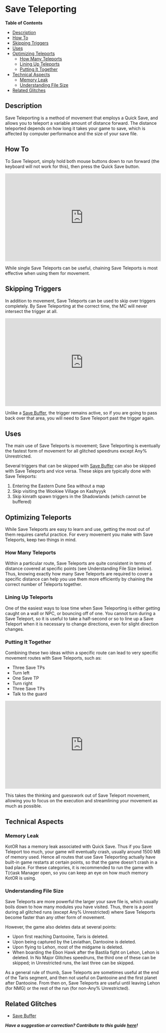 <style>
.video-container {
  position: relative;
  padding-bottom: 56.25%; /* 16:9 */
  height: 0;
}
.video-container iframe {
  position: absolute;
  top: 0;
  left: 0;
  width: 100%;
  height: 100%;
}
</style>

# Save Teleporting

**Table of Contents**
- [Description](#description)
- [How To](#how-to)
- [Skipping Triggers](#skipping-triggers)
- [Uses](#uses)
- [Optimizing Teleports](#optimizing-teleports)
  - [How Many Teleports](#how-many-teleports)
  - [Lining Up Teleports](#lining-up-teleports)
  - [Putting It Together](#putting-it-together)
- [Technical Aspects](#technical-aspects)
  - [Memory Leak](#memory-leak)
  - [Understanding File Size](#understanding-file-size) 
- [Related Glitches](#related-glitches)

## Description

Save Teleporting is a method of movement that employs a Quick Save, and allows you to teleport a variable amount of distance forward.  The distance teleported depends on how long it takes your game to save, which is affected by computer performance and the size of your save file.

## How To

To Save Teleport, simply hold both mouse buttons down to run forward (the keyboard will not work for this), then press the Quick Save button.

<div class="video-container">
    <iframe title="YouTube video player" src="https://www.youtube.com/embed/PgYR0FK10YI" frameborder="0"></iframe>
</div>

While single Save Teleports can be useful, chaining Save Teleports is most effective when using them for movement.

## Skipping Triggers

In addition to movement, Save Teleports can be used to skip over triggers completely.  By Save Teleporting at the correct time, the MC will never intersect the trigger at all.  

<div class="video-container">
    <iframe title="YouTube video player" src="https://www.youtube.com/embed/VzvMcFP9AS8" frameborder="0"></iframe>
</div>

Unlike a [Save Buffer](<Save Buffering>), the trigger remains active, so if you are going to pass back over that area, you will need to Save Teleport past the trigger again.  

## Uses

The main use of Save Teleports is movement; Save Teleporting is eventually the fastest form of movement for all glitched speedruns except Any% Unrestricted.

Several triggers that can be skipped with [Save Buffer](<Save Buffering>) can also be skipped with Save Teleports and vice versa.  These skips are typically done with Save Teleports:
1. Entering the Eastern Dune Sea without a map
2. Skip visiting the Wookiee Village on Kashyyyk
3. Skip kinrath spawn triggers in the Shadowlands (which cannot be buffered)

## Optimizing Teleports

While Save Teleports are easy to learn and use, getting the most out of them requires careful practice.  For every movement you make with Save Teleports, keep two things in mind.  

### How Many Teleports
Within a particular route, Save Teleports are quite consistent in terms of distance covered at specific points (see Understanding File Size below).  Thus, knowing exactly how many Save Teleports are required to cover a specific distance can help you use them more efficiently by chaining the correct number of Teleports together.

### Lining Up Teleports
One of the easiest ways to lose time when Save Teleporting is either getting caught on a wall or NPC, or bouncing off of one.  You cannot turn during a Save Teleport, so it is useful to take a half-second or so to line up a Save Teleport when it is necessary to change directions, even for slight direction changes.

### Putting It Together
Combining these two ideas within a specific route can lead to very specific movement routes with Save Teleports, such as:
* Three Save TPs
* Turn left
* One Save TP
* Turn right
* Three Save TPs
* Talk to the guard

<div class="video-container">
    <iframe title="YouTube video player" src="https://www.youtube.com/embed/y18o7TyvWDk" frameborder="0"></iframe>
</div>

This takes the thinking and guesswork out of Save Teleport movement, allowing you to focus on the execution and streamlining your movement as much as possible.

## Technical Aspects

### Memory Leak

KotOR has a memory leak associated with Quick Save.  Thus if you Save Teleport too much, your game will eventually crash, usually around 1500 MB of memory used.  Hence all routes that use Save Teleporting actually have built-in game restarts at certain points, so that the game doesn't crash in a bad place. For these categories, it is recommended to run the game with T(r)ask Manager open, so you can keep an eye on how much memory KotOR is using.

### Understanding File Size

Save Teleports are more powerful the larger your save file is, which usually boils down to how many modules you have visited.  Thus, there is a point during all glitched runs (except Any% Unrestricted) where Save Teleports become faster than any other form of movement.

However, the game also deletes data at several points:
* Upon first reaching Dantooine, Taris is deleted.
* Upon being captured by the Leviathan, Dantooine is deleted.
* Upon flying to Lehon, most of the midgame is deleted.
* When boarding the Ebon Hawk after the Bastila fight on Lehon, Lehon is deleted.
In No Major Glitches speedruns, the third one of these can be skipped; in Unrestricted runs, the last three can be skipped.

As a general rule of thumb, Save Teleports are sometimes useful at the end of the Taris segment, and then not useful on Dantooine and the first planet after Dantooine.  From then on, Save Teleports are useful until leaving Lehon (for NMG) or the rest of the run (for non-Any% Unrestricted).

## Related Glitches

* [Save Buffer](<Save Buffering>)

***Have a suggestion or correction? Contribute to this guide [here](https://github.com/kotor-speedruns/kotor-speedruns.github.io/blob/main/kotor1/Techniques/Save%20Teleporting.md)!***
